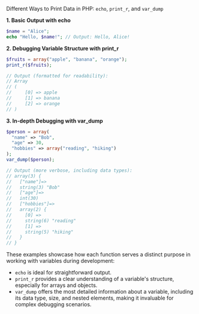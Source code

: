 Different Ways to Print Data in PHP: `echo`, `print_r`, and `var_dump`

**1. Basic Output with echo**

```php
$name = "Alice";
echo "Hello, $name!"; // Output: Hello, Alice!
```

**2. Debugging Variable Structure with print_r**

```php
$fruits = array("apple", "banana", "orange");
print_r($fruits);

// Output (formatted for readability):
// Array
// (
//     [0] => apple
//     [1] => banana
//     [2] => orange
// )
```

**3. In-depth Debugging with var_dump**

```php
$person = array(
  "name" => "Bob",
  "age" => 30,
  "hobbies" => array("reading", "hiking")
);
var_dump($person);

// Output (more verbose, including data types):
// array(3) {
//   ["name"]=>
//   string(3) "Bob"
//   ["age"]=>
//   int(30)
//   ["hobbies"]=>
//   array(2) {
//     [0] =>
//     string(6) "reading"
//     [1] =>
//     string(5) "hiking"
//   }
// }
```

These examples showcase how each function serves a distinct purpose in working with variables during development:

- `echo` is ideal for straightforward output.
- `print_r` provides a clear understanding of a variable's structure, especially for arrays and objects.
- `var_dump` offers the most detailed information about a variable, including its data type, size, and nested elements, making it invaluable for complex debugging scenarios.
